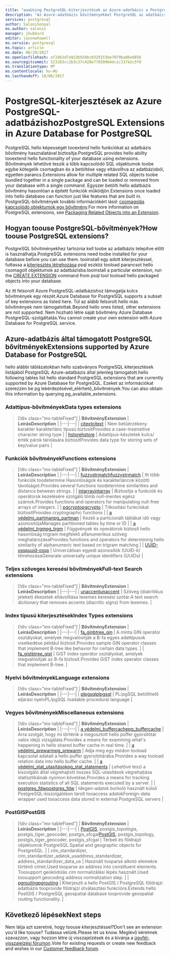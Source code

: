 ```yaml
---
title: "aaaUsing PostgreSQL-kiterjesztések az Azure-adatbázis a PostgreSQL |} Microsoft Docs"
description: "Az Azure-adatbázis bővítményekkel PostgreSQL az adatbázis az hello képességét tooextend hello funkcióit mutatja be."
services: postgresql
author: SaloniSonpal
ms.author: salonis
manager: jhubbard
editor: jasonwhowell
ms.service: postgresql
ms.topic: article
ms.date: 06/29/2017
ms.openlocfilehash: af2462d7a923b934bc0329153be7079ba86e8856
ms.sourcegitcommit: 523283cc1b3c37c428e77850964dc1c33742c5f0
ms.translationtype: MT
ms.contentlocale: hu-HU
ms.lasthandoff: 10/06/2017
---
```

# <a name="postgresql-extensions-in-azure-database-for-postgresql"></a><span data-ttu-id="07c98-103">PostgreSQL-kiterjesztések az Azure PostgreSQL-adatbázishoz</span><span class="sxs-lookup"><span data-stu-id="07c98-103">PostgreSQL Extensions in Azure Database for PostgreSQL</span></span>
<span data-ttu-id="07c98-104">PostgreSQL hello képességét tooextend hello funkciókat az adatbázis bővítmény használatával biztosítja.</span><span class="sxs-lookup"><span data-stu-id="07c98-104">PostgreSQL provides hello ability tooextend hello functionality of your database using extensions.</span></span> <span data-ttu-id="07c98-105">Bővítmények lehetővé teszik a több kapcsolódó SQL objektumok toobe egybe kötegelik csomagban és a betöltése vagy eltávolítva az adatbázisból, egyetlen parancs.</span><span class="sxs-lookup"><span data-stu-id="07c98-105">Extensions allow for multiple related SQL objects toobe bundled together in a single package and can be loaded or removed from your database with a single command.</span></span> <span data-ttu-id="07c98-106">Egyszer betölti hello adatbázis bővítmény hasonlóan a épített funkciók működjön.</span><span class="sxs-lookup"><span data-stu-id="07c98-106">Extensions once loaded into hello database can function just like features that are built in.</span></span> <span data-ttu-id="07c98-107">PostgreSQL-bővítmények további információkért lásd: [csomagolás kapcsolódó objektumok egy bővítmény](https://www.postgresql.org/docs/9.6/static/extend-extensions.html).</span><span class="sxs-lookup"><span data-stu-id="07c98-107">For more information on PostgreSQL extensions, see [Packaging Related Objects into an Extension](https://www.postgresql.org/docs/9.6/static/extend-extensions.html).</span></span>

## <a name="how-toouse-postgresql-extensions"></a><span data-ttu-id="07c98-108">Hogyan toouse PostgreSQL-bővítmények?</span><span class="sxs-lookup"><span data-stu-id="07c98-108">How toouse PostgreSQL extensions?</span></span>
<span data-ttu-id="07c98-109">PostgreSQL bővítményekhez tartoznia kell toobe az adatbázis telepítve előtt is használhatja.</span><span class="sxs-lookup"><span data-stu-id="07c98-109">PostgreSQL extensions need toobe installed for your database before you can use them.</span></span> <span data-ttu-id="07c98-110">tooinstall egy adott kiterjesztéssel, futtassa a [kiterjesztés létrehozása](https://www.postgresql.org/docs/9.6/static/sql-createextension.html) psql eszköz tooload parancsot hello csomagolt objektumok az adatbázisba.</span><span class="sxs-lookup"><span data-stu-id="07c98-110">tooinstall a particular extension, run the [CREATE EXTENSION](https://www.postgresql.org/docs/9.6/static/sql-createextension.html) command from psql tool tooload hello packaged objects into your database.</span></span>

<span data-ttu-id="07c98-111">Az itt felsorolt Azure PostgreSQL-adatbázishoz támogatja kulcs bővítmények egy részét.</span><span class="sxs-lookup"><span data-stu-id="07c98-111">Azure Database for PostgreSQL supports a subset of key extensions as listed here.</span></span> <span data-ttu-id="07c98-112">Túl az alább felsorolt hello más bővítmények nem támogatottak.</span><span class="sxs-lookup"><span data-stu-id="07c98-112">Beyond hello ones listed, other extensions are not supported.</span></span> <span data-ttu-id="07c98-113">Nem hozható létre saját bővítmény Azure Database PostgreSQL-szolgáltatás.</span><span class="sxs-lookup"><span data-stu-id="07c98-113">You cannot create your own extension with Azure Database for PostgreSQL service.</span></span>

## <a name="extensions-supported-by-azure-database-for-postgresql"></a><span data-ttu-id="07c98-114">Azure-adatbázis által támogatott PostgreSQL bővítmények</span><span class="sxs-lookup"><span data-stu-id="07c98-114">Extensions supported by Azure Database for PostgreSQL</span></span>
<span data-ttu-id="07c98-115">hello alábbi táblázatokban hello szabványos PostgreSQL kiterjesztések listájából PostgreSQL Azure-adatbázis által jelenleg támogatott.</span><span class="sxs-lookup"><span data-stu-id="07c98-115">hello following tables list hello standard PostgreSQL extensions that are currently supported by Azure Database for PostgreSQL.</span></span> <span data-ttu-id="07c98-116">Ezeket az információkat szerezzen be pg lekérdezésével\_elérhető\_bővítmények.</span><span class="sxs-lookup"><span data-stu-id="07c98-116">You can also obtain this information by querying pg\_available\_extensions.</span></span> 

### <a name="data-types-extensions"></a><span data-ttu-id="07c98-117">Adattípus-bővítmények</span><span class="sxs-lookup"><span data-stu-id="07c98-117">Data types extensions</span></span>

> [!div class="mx-tableFixed"]
| <span data-ttu-id="07c98-118">**Bővítmény**</span><span class="sxs-lookup"><span data-stu-id="07c98-118">**Extension**</span></span> | <span data-ttu-id="07c98-119">**Leírás**</span><span class="sxs-lookup"><span data-stu-id="07c98-119">**Description**</span></span> |
|---|---|
| [<span data-ttu-id="07c98-120">citext</span><span class="sxs-lookup"><span data-stu-id="07c98-120">citext</span></span>](https://www.postgresql.org/docs/9.6/static/citext.html) | <span data-ttu-id="07c98-121">Nem betűérzékeny karakter karakterlánc típusú biztosít</span><span class="sxs-lookup"><span data-stu-id="07c98-121">Provides a case-insensitive character string type</span></span> |
| [<span data-ttu-id="07c98-122">hstore</span><span class="sxs-lookup"><span data-stu-id="07c98-122">hstore</span></span>](https://www.postgresql.org/docs/9.6/static/hstore.html) | <span data-ttu-id="07c98-123">Adattípus-készletek kulcs/érték párok tárolására biztosít</span><span class="sxs-lookup"><span data-stu-id="07c98-123">Provides data type for storing sets of key/value pairs</span></span> |

### <a name="functions-extensions"></a><span data-ttu-id="07c98-124">Funkciók bővítmények</span><span class="sxs-lookup"><span data-stu-id="07c98-124">Functions extensions</span></span>

> [!div class="mx-tableFixed"]
| <span data-ttu-id="07c98-125">**Bővítmény**</span><span class="sxs-lookup"><span data-stu-id="07c98-125">**Extension**</span></span> | <span data-ttu-id="07c98-126">**Leírás**</span><span class="sxs-lookup"><span data-stu-id="07c98-126">**Description**</span></span> |
|---|---|
| [<span data-ttu-id="07c98-127">fuzzystrmatch</span><span class="sxs-lookup"><span data-stu-id="07c98-127">fuzzystrmatch</span></span>](https://www.postgresql.org/docs/9.6/static/fuzzystrmatch.html) | <span data-ttu-id="07c98-128">Itt több funkciók toodetermine Hasonlóságok és karakterláncok közötti távolságot.</span><span class="sxs-lookup"><span data-stu-id="07c98-128">Provides several functions toodetermine similarities and distance between strings.</span></span> |
| [<span data-ttu-id="07c98-129">intarray</span><span class="sxs-lookup"><span data-stu-id="07c98-129">intarray</span></span>](https://www.postgresql.org/docs/9.6/static/intarray.html) | <span data-ttu-id="07c98-130">Biztosítja a funkciók és operátorok kezelésére szolgáló tömb null-mentes egész számok.</span><span class="sxs-lookup"><span data-stu-id="07c98-130">Provides functions and operators for manipulating null-free arrays of integers.</span></span> |
| [<span data-ttu-id="07c98-131">pgcrypto</span><span class="sxs-lookup"><span data-stu-id="07c98-131">pgcrypto</span></span>](https://www.postgresql.org/docs/9.6/static/pgcrypto.html) | <span data-ttu-id="07c98-132">Titkosítási funkciókat biztosít</span><span class="sxs-lookup"><span data-stu-id="07c98-132">Provides cryptographic functions</span></span> |
| [<span data-ttu-id="07c98-133">a védelmi\_partman</span><span class="sxs-lookup"><span data-stu-id="07c98-133">pg\_partman</span></span>](https://pgxn.org/dist/pg_partman/doc/pg_partman.html) | <span data-ttu-id="07c98-134">Kezeli a particionált táblákat idő vagy azonosítója</span><span class="sxs-lookup"><span data-stu-id="07c98-134">Manages partitioned tables by time or ID</span></span> |
| [<span data-ttu-id="07c98-135">a védelmi\_trgm</span><span class="sxs-lookup"><span data-stu-id="07c98-135">pg\_trgm</span></span>](https://www.postgresql.org/docs/9.6/static/pgtrgm.html) | <span data-ttu-id="07c98-136">Függvények és operátorok biztosít hello hasonlóság trigram megfelelő alfanumerikus szöveg meghatározása</span><span class="sxs-lookup"><span data-stu-id="07c98-136">Provides functions and operators for determining hello similarity of alphanumeric text based on trigram matching</span></span> |
| [<span data-ttu-id="07c98-137">UUID-ossp</span><span class="sxs-lookup"><span data-stu-id="07c98-137">uuid-ossp</span></span>](https://www.postgresql.org/docs/9.6/static/uuid-ossp.html) | <span data-ttu-id="07c98-138">Univerzálisan egyedi azonosítók (UUID-k) létrehozása</span><span class="sxs-lookup"><span data-stu-id="07c98-138">Generate universally unique identifiers (UUIDs)</span></span> |

### <a name="full-text-search-extensions"></a><span data-ttu-id="07c98-139">Teljes szöveges keresési bővítmények</span><span class="sxs-lookup"><span data-stu-id="07c98-139">Full-text Search extensions</span></span>

> [!div class="mx-tableFixed"]
| <span data-ttu-id="07c98-140">**Bővítmény**</span><span class="sxs-lookup"><span data-stu-id="07c98-140">**Extension**</span></span> | <span data-ttu-id="07c98-141">**Leírás**</span><span class="sxs-lookup"><span data-stu-id="07c98-141">**Description**</span></span> |
|---|---|
| [<span data-ttu-id="07c98-142">unaccent</span><span class="sxs-lookup"><span data-stu-id="07c98-142">unaccent</span></span>](https://www.postgresql.org/docs/9.6/static/unaccent.html) | <span data-ttu-id="07c98-143">Szöveg (diakritikus jeleket) ékezetek eltávolítása lexemes keresési szótár.</span><span class="sxs-lookup"><span data-stu-id="07c98-143">A text search dictionary that removes accents (diacritic signs) from lexemes.</span></span> |

### <a name="index-types-extensions"></a><span data-ttu-id="07c98-144">Index típusú kiterjesztések</span><span class="sxs-lookup"><span data-stu-id="07c98-144">Index Types extensions</span></span>

> [!div class="mx-tableFixed"]
| <span data-ttu-id="07c98-145">**Bővítmény**</span><span class="sxs-lookup"><span data-stu-id="07c98-145">**Extension**</span></span> | <span data-ttu-id="07c98-146">**Leírás**</span><span class="sxs-lookup"><span data-stu-id="07c98-146">**Description**</span></span> |
|---|---|
| [<span data-ttu-id="07c98-147">fa\_gin</span><span class="sxs-lookup"><span data-stu-id="07c98-147">btree\_gin</span></span>](https://www.postgresql.org/docs/9.6/static/btree-gin.html) | <span data-ttu-id="07c98-148">A minta GIN operátor osztályokat, amelyek megvalósítják a B-fa egyes adattípusok viselkedése például biztosít.</span><span class="sxs-lookup"><span data-stu-id="07c98-148">Provides sample GIN operator classes that implement B-tree like behavior for certain data types.</span></span> |
| [<span data-ttu-id="07c98-149">fa\_gist</span><span class="sxs-lookup"><span data-stu-id="07c98-149">btree\_gist</span></span>](https://www.postgresql.org/docs/9.6/static/btree-gist.html) | <span data-ttu-id="07c98-150">GiST index operátor osztályokat, amelyek megvalósítják az B-fa biztosít.</span><span class="sxs-lookup"><span data-stu-id="07c98-150">Provides GiST index operator classes that implement B-tree.</span></span> |

### <a name="language-extensions"></a><span data-ttu-id="07c98-151">Nyelvi bővítmények</span><span class="sxs-lookup"><span data-stu-id="07c98-151">Language extensions</span></span>

> [!div class="mx-tableFixed"]
| <span data-ttu-id="07c98-152">**Bővítmény**</span><span class="sxs-lookup"><span data-stu-id="07c98-152">**Extension**</span></span> | <span data-ttu-id="07c98-153">**Leírás**</span><span class="sxs-lookup"><span data-stu-id="07c98-153">**Description**</span></span> |
|---|---|
| [<span data-ttu-id="07c98-154">plpgsql</span><span class="sxs-lookup"><span data-stu-id="07c98-154">plpgsql</span></span>](https://www.postgresql.org/docs/9.6/static/plpgsql.html) | <span data-ttu-id="07c98-155">PL/pgSQL betölthető eljárási nyelv</span><span class="sxs-lookup"><span data-stu-id="07c98-155">PL/pgSQL loadable procedural language</span></span> |

### <a name="miscellaneous-extensions"></a><span data-ttu-id="07c98-156">Vegyes bővítmények</span><span class="sxs-lookup"><span data-stu-id="07c98-156">Miscellaneous extensions</span></span>

> [!div class="mx-tableFixed"]
| <span data-ttu-id="07c98-157">**Bővítmény**</span><span class="sxs-lookup"><span data-stu-id="07c98-157">**Extension**</span></span> | <span data-ttu-id="07c98-158">**Leírás**</span><span class="sxs-lookup"><span data-stu-id="07c98-158">**Description**</span></span> |
|---|---|
| [<span data-ttu-id="07c98-159">a védelmi\_buffercache</span><span class="sxs-lookup"><span data-stu-id="07c98-159">pg\_buffercache</span></span>](https://www.postgresql.org/docs/9.6/static/pgbuffercache.html) | <span data-ttu-id="07c98-160">Arra szolgál, hogy mi történik a megosztott hello puffer gyorsítótár valós idejű vizsgálata.</span><span class="sxs-lookup"><span data-stu-id="07c98-160">Provides a means for examining what's happening in hello shared buffer cache in real time.</span></span> |
| [<span data-ttu-id="07c98-161">a védelmi\_prewarm</span><span class="sxs-lookup"><span data-stu-id="07c98-161">pg\_prewarm</span></span>](https://www.postgresql.org/docs/9.6/static/pgprewarm.html) | <span data-ttu-id="07c98-162">Adja meg egy módon tooload kapcsolat adatait a hello puffer gyorsítótárába.</span><span class="sxs-lookup"><span data-stu-id="07c98-162">Provides a way tooload relation data into hello buffer cache.</span></span> |
| [<span data-ttu-id="07c98-163">a védelmi\_stat\_utasítások</span><span class="sxs-lookup"><span data-stu-id="07c98-163">pg\_stat\_statements</span></span>](https://www.postgresql.org/docs/9.6/static/pgstatstatements.html) | <span data-ttu-id="07c98-164">Lehetővé teszi a kiszolgáló által végrehajtott összes SQL-utasítások végrehajtása statisztikáinak nyomon követése.</span><span class="sxs-lookup"><span data-stu-id="07c98-164">Provides a means for tracking execution statistics of all SQL statements executed by a server.</span></span> |
| [<span data-ttu-id="07c98-165">postgres\_fdw</span><span class="sxs-lookup"><span data-stu-id="07c98-165">postgres\_fdw</span></span>](https://www.postgresql.org/docs/9.6/static/postgres-fdw.html) | <span data-ttu-id="07c98-166">Idegen-adatok burkoló használt külső PostgreSQL-kiszolgálókon tárolt tooaccess adatok</span><span class="sxs-lookup"><span data-stu-id="07c98-166">Foreign-data wrapper used tooaccess data stored in external PostgreSQL servers</span></span> |

### <a name="postgis"></a><span data-ttu-id="07c98-167">PostGIS</span><span class="sxs-lookup"><span data-stu-id="07c98-167">PostGIS</span></span>

> [!div class="mx-tableFixed"]
| <span data-ttu-id="07c98-168">**Bővítmény**</span><span class="sxs-lookup"><span data-stu-id="07c98-168">**Extension**</span></span> | <span data-ttu-id="07c98-169">**Leírás**</span><span class="sxs-lookup"><span data-stu-id="07c98-169">**Description**</span></span> |
|---|---|
| <span data-ttu-id="07c98-170">[PostGIS](http://www.postgis.net/), postgis\_topológia, postgis\_tiger\_geocoder, postgis\_sfcgal</span><span class="sxs-lookup"><span data-stu-id="07c98-170">[PostGIS](http://www.postgis.net/), postgis\_topology, postgis\_tiger\_geocoder, postgis\_sfcgal</span></span> | <span data-ttu-id="07c98-171">Térbeli és földrajzi objektumok PostgreSQL.</span><span class="sxs-lookup"><span data-stu-id="07c98-171">Spatial and geographic objects for PostgreSQL.</span></span> |
| <span data-ttu-id="07c98-172">cím\_standardizer, cím\_standardizer\_adatok\_us</span><span class="sxs-lookup"><span data-stu-id="07c98-172">address\_standardizer, address\_standardizer\_data\_us</span></span> | <span data-ttu-id="07c98-173">Használt tooparse alkotó elemekre történő címet.</span><span class="sxs-lookup"><span data-stu-id="07c98-173">Used tooparse an address into constituent elements.</span></span> <span data-ttu-id="07c98-174">Toosupport geokódolás cím normalizálási lépés használt.</span><span class="sxs-lookup"><span data-stu-id="07c98-174">Used toosupport geocoding address normalization step.</span></span> |
| [<span data-ttu-id="07c98-175">pgrouting</span><span class="sxs-lookup"><span data-stu-id="07c98-175">pgrouting</span></span>](http://pgrouting.org/) | <span data-ttu-id="07c98-176">Kiterjeszti a hello PostGIS / PostgreSQL földrajzi adatbázis tooprovide földrajzi útválasztási funkcióra.</span><span class="sxs-lookup"><span data-stu-id="07c98-176">Extends hello PostGIS / PostgreSQL geospatial database tooprovide geospatial routing functionality.</span></span> |

## <a name="next-steps"></a><span data-ttu-id="07c98-177">Következő lépések</span><span class="sxs-lookup"><span data-stu-id="07c98-177">Next steps</span></span>
<span data-ttu-id="07c98-178">Nem látja azt szeretné, hogy toouse kiterjesztéssel?</span><span class="sxs-lookup"><span data-stu-id="07c98-178">Don't see an extension you'd like toouse?</span></span> <span data-ttu-id="07c98-179">Tudassa velünk.</span><span class="sxs-lookup"><span data-stu-id="07c98-179">Please let us know.</span></span> <span data-ttu-id="07c98-180">Meglévő kérelmek szavazzon, vagy hozzon létre új visszajelzések és a kívánja a [ügyfél-visszajelzési fórumon](https://feedback.azure.com/forums/597976-azure-database-for-postgresql).</span><span class="sxs-lookup"><span data-stu-id="07c98-180">Vote for existing requests or create new feedback and wishes in our [Customer feedback forum](https://feedback.azure.com/forums/597976-azure-database-for-postgresql).</span></span>
